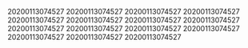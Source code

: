 20200113074527
20200113074527
20200113074527
20200113074527
20200113074527
20200113074527
20200113074527
20200113074527
20200113074527
20200113074527
20200113074527
20200113074527
20200113074527
20200113074527
20200113074527

